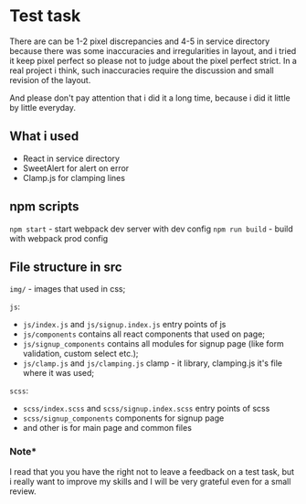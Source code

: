 # Test task

There are can be 1-2 pixel discrepancies and 4-5 in service directory because there was some inaccuracies and irregularities in layout, and i tried it keep pixel perfect so please not to judge about the pixel perfect strict.
In a real project i think, such inaccuracies require the discussion and small revision of the layout.

And please don't pay attention that i did it a long time, because i did it little by little everyday.

## What i used

* React in service directory
* SweetAlert for alert on error
* Clamp.js for clamping lines

## npm scripts

`npm start` - start webpack dev server with dev config
`npm run build` - build with webpack prod config

## File structure in src

`img/` - images that used in css;

`js`:
  * `js/index.js` and `js/signup.index.js` entry points of js
  * `js/components` contains all react components that used on page;
  * `js/signup_components` contains all modules for signup page (like form validation, custom select etc.);
  * `js/clamp.js` and `js/clamping.js` clamp - it library, clamping.js it's file where it was used;
  
`scss`:
  * `scss/index.scss` and `scss/signup.index.scss` entry points of scss
  * `scss/signup_components` components for signup page
  * and other is for main page and common files
  
### Note*
I read that you you have the right not to leave a feedback on a test task, but i really want to improve my skills and I will be very grateful even for a small review.
